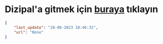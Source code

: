 # Dizipal'a gitmek için [buraya](None) tıklayın
    
```json
{
    "last_update": "28-08-2023 10:46:32",
    "url": "None"
}
```